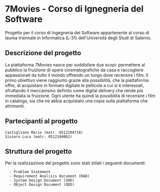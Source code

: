 # 7Movies - Corso di Ignegneria del Software
Progetto per il corso di Ingegneria del Software appartenente al corso di laurea triennale in Informatica (L-31) dell'Università degli Studi di Salerno. 


##  Descrizione del progetto
La piattaforma 7Movies nasce per soddisfare due scopi: permettere al pubblico la fruizione di opere cinematografiche da casa e raccogliere appassionati da tutto il mondo offrendo un luogo dove recensire i film. 
Il primo obiettivo viene raggiunto grazie alla possibilità, che la piattaforma offre, di acquistare in formato digitale le pellicole a cui si è interessati, sfruttando il meccanismo definito come digital delivery che rende più immediata la fruizione.
Ogni utente ha quindi la possibilità di recensire i film in catalogo, sia che ne abbia acquistato una copia sulla piattaforma che altrimenti. 

##  Partecipanti al progetto
```
Castigliano Mario (matr. 0512104718)
Siviero Luca (matr. 0512104862)
```

##  Struttura del progetto
Per la realizzazione del progetto sono stati stilati i seguenti documenti:
```
  - Problem Statement 
  - Requirement Analisis Document (RAD)
  - System Design Document (SDD)
  - Object Design Document (ODD)
```
